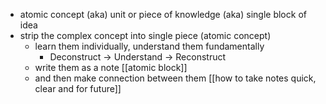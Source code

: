 - atomic concept (aka) unit or piece of knowledge (aka) single block of idea
- strip the complex concept into single piece (atomic concept)
    - learn them individually, understand them fundamentally
        - Deconstruct -> Understand -> Reconstruct
    - write them as a note [[atomic block]]
    - and then make connection between them [[how to take notes quick, clear and for future]]
